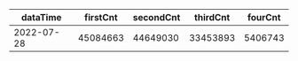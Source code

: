 |dataTime|firstCnt|secondCnt|thirdCnt|fourCnt|
|-|-|-|-|-|
|2022-07-28|45084663|44649030|33453893|5406743|